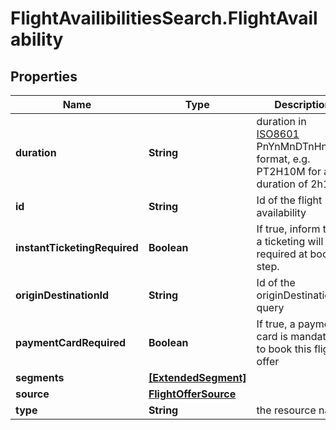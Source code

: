 # FlightAvailibilitiesSearch.FlightAvailability

## Properties

Name | Type | Description | Notes
------------ | ------------- | ------------- | -------------
**duration** | **String** | duration in [ISO8601](https://en.wikipedia.org/wiki/ISO_8601) PnYnMnDTnHnMnS format, e.g. PT2H10M for a duration of 2h10m | [optional] 
**id** | **String** | Id of the flight availability | 
**instantTicketingRequired** | **Boolean** | If true, inform that a ticketing will be required at booking step. | [optional] 
**originDestinationId** | **String** | Id of the originDestination in query | [optional] 
**paymentCardRequired** | **Boolean** | If true, a payment card is mandatory to book this flight offer | [optional] 
**segments** | [**[ExtendedSegment]**](ExtendedSegment.md) |  | 
**source** | [**FlightOfferSource**](FlightOfferSource.md) |  | 
**type** | **String** | the resource name | 


